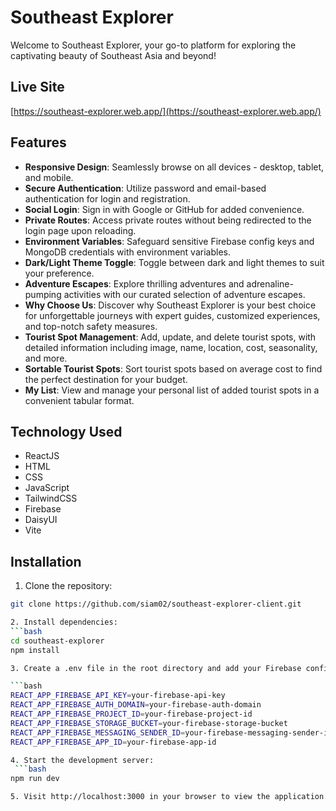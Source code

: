 # Southeast Explorer

Welcome to Southeast Explorer, your go-to platform for exploring the captivating beauty of Southeast Asia and beyond!

## Live Site
[https://southeast-explorer.web.app/](https://southeast-explorer.web.app/)

## Features

- **Responsive Design**: Seamlessly browse on all devices - desktop, tablet, and mobile.
- **Secure Authentication**: Utilize password and email-based authentication for login and registration.
- **Social Login**: Sign in with Google or GitHub for added convenience.
- **Private Routes**: Access private routes without being redirected to the login page upon reloading.
- **Environment Variables**: Safeguard sensitive Firebase config keys and MongoDB credentials with environment variables.
- **Dark/Light Theme Toggle**: Toggle between dark and light themes to suit your preference.
- **Adventure Escapes**: Explore thrilling adventures and adrenaline-pumping activities with our curated selection of adventure escapes.
- **Why Choose Us**: Discover why Southeast Explorer is your best choice for unforgettable journeys with expert guides, customized experiences, and top-notch safety measures.
- **Tourist Spot Management**: Add, update, and delete tourist spots, with detailed information including image, name, location, cost, seasonality, and more.
- **Sortable Tourist Spots**: Sort tourist spots based on average cost to find the perfect destination for your budget.
- **My List**: View and manage your personal list of added tourist spots in a convenient tabular format.


## Technology Used

- ReactJS
- HTML
- CSS
- JavaScript
- TailwindCSS
- Firebase
- DaisyUI
- Vite

## Installation

1. Clone the repository:

```bash
git clone https://github.com/siam02/southeast-explorer-client.git

2. Install dependencies:
```bash
cd southeast-explorer
npm install

3. Create a .env file in the root directory and add your Firebase config keys:

```bash
REACT_APP_FIREBASE_API_KEY=your-firebase-api-key
REACT_APP_FIREBASE_AUTH_DOMAIN=your-firebase-auth-domain
REACT_APP_FIREBASE_PROJECT_ID=your-firebase-project-id
REACT_APP_FIREBASE_STORAGE_BUCKET=your-firebase-storage-bucket
REACT_APP_FIREBASE_MESSAGING_SENDER_ID=your-firebase-messaging-sender-id
REACT_APP_FIREBASE_APP_ID=your-firebase-app-id

4. Start the development server:
 ```bash
npm run dev

5. Visit http://localhost:3000 in your browser to view the application.
